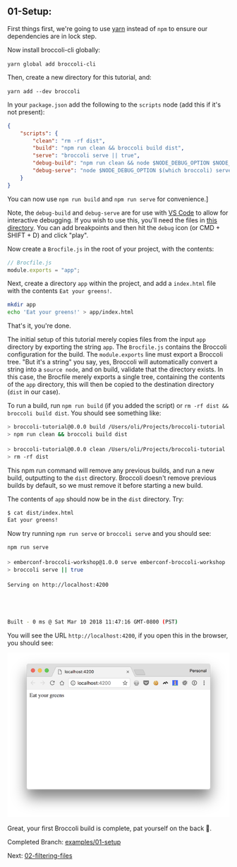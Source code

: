 ## 01-Setup:

First things first, we're going to use [yarn](https://yarnpkg.com) instead of `npm` to ensure our dependencies are in
lock step.

Now install broccoli-cli globally:

`yarn global add broccoli-cli`

Then, create a new directory for this tutorial, and:

`yarn add --dev broccoli`

In your `package.json` add the following to the `scripts` node (add this if it's not present):

```json
{
    "scripts": {
        "clean": "rm -rf dist",
        "build": "npm run clean && broccoli build dist",
        "serve": "broccoli serve || true",
        "debug-build": "npm run clean && node $NODE_DEBUG_OPTION $NODE_DEBUG_OPTION $(which broccoli) build dist",
        "debug-serve": "node $NODE_DEBUG_OPTION $(which broccoli) serve"
    }
}
```

You can now use `npm run build` and `npm run serve` for convenience.]

Note, the `debug-build` and `debug-serve` are for use with [VS Code](https://code.visualstudio.com/) to allow for
interactive debugging. If you wish to use this, you'll need the files in [this directory](.vscode). You can add 
breakpoints and then hit the `debug` icon (or CMD + SHIFT + D) and click "play".

Now create a `Brocfile.js` in the root of your project, with the contents: 
```js
// Brocfile.js
module.exports = "app";
```

Next, create a directory `app` within the project, and add a `index.html` file with the contents `Eat your greens!`.

```sh
mkdir app
echo 'Eat your greens!' > app/index.html
```

That's it, you're done.

The initial setup of this tutorial merely copies files from the input `app` directory by exporting the string `app`.
The `Brocfile.js` contains the Broccoli configuration for the build. The `module.exports` line must export a Broccoli
tree. "But it's a string" you say, yes, Broccoli will automatically convert a string into a `source node`, and on build,
validate that the directory exists. In this case, the Brocfile merely exports a single tree, containing the contents of
the `app` directory, this will then be copied to the destination directory (`dist` in our case).

To run a build, run `npm run build` (if you added the script) or `rm -rf dist && broccoli build dist`.
You should see something like:

```sh
> broccoli-tutorial@0.0.0 build /Users/oli/Projects/broccoli-tutorial
> npm run clean && broccoli build dist

> broccoli-tutorial@0.0.0 clean /Users/oli/Projects/broccoli-tutorial
> rm -rf dist
```

This npm run command will remove any previous builds, and run a new build, outputting to the `dist` directory.
Broccoli doesn't remove previous builds by default, so we must remove it before starting a new build.

The contents of `app` should now be in the `dist` directory. Try:

```sh
$ cat dist/index.html
Eat your greens!
```

Now try running `npm run serve` or `broccoli serve` and you should see:

```sh
npm run serve

> emberconf-broccoli-workshop@1.0.0 serve emberconf-broccoli-workshop
> broccoli serve || true

Serving on http://localhost:4200




Built - 0 ms @ Sat Mar 10 2018 11:47:16 GMT-0800 (PST)
```

You will see the URL `http://localhost:4200`, if you open this in the browser, you should see:

![browser](/docs/assets/01-setup.png)

Great, your first Broccoli build is complete, pat yourself on the back 👏.

Completed Branch: [examples/01-setup](https://github.com/oligriffiths/broccolijs-tutorial/tree/examples/01-setup)

Next: [02-filtering-files](/docs/02-filtering-files.md)
